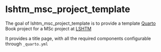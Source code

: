 # lshtm_msc_project_template

<!-- badges: start -->

<!-- badges: end -->

The goal of lshtm_msc_project_template is to provide a template [Quarto](https://quarto.org) Book project for a MSc project at [LSHTM](lshtm.ac.uk)

It provides a title page, with all the required components configurable through `_quarto.yml`

